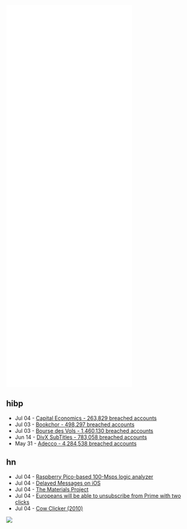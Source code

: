 ![Metrics](https://raw.githubusercontent.com/phixion/phixion/master/metrics.svg)

## hibp

<!--
for https://github.com/phixion/phixion/blob/main/.github/workflows/feeds.yml
-->
<!--START_SECTION:haveibeenpwnd-->
- Jul 04 - [Capital Economics - 263,829 breached accounts](https://haveibeenpwned.com/PwnedWebsites#CapialEconomics)
- Jul 03 - [Bookchor - 498,297 breached accounts](https://haveibeenpwned.com/PwnedWebsites#Bookchor)
- Jul 03 - [Bourse des Vols - 1,460,130 breached accounts](https://haveibeenpwned.com/PwnedWebsites#BourseDesVols)
- Jun 14 - [DivX SubTitles - 783,058 breached accounts](https://haveibeenpwned.com/PwnedWebsites#DivXSubTitles)
- May 31 - [Adecco - 4,284,538 breached accounts](https://haveibeenpwned.com/PwnedWebsites#Adecco)
<!--END_SECTION:haveibeenpwnd-->

## hn

<!--
for https://github.com/phixion/phixion/blob/main/.github/workflows/feeds.yml
-->
<!--START_SECTION:hn-->
- Jul 04 - [Raspberry Pico-based 100-Msps logic analyzer](https://github.com/gusmanb/logicanalyzer)
- Jul 04 - [Delayed Messages on iOS](http://caleb.software/posts/ios-delayed-messages.html)
- Jul 04 - [The Materials Project](https://materialsproject.org/)
- Jul 04 - [Europeans will be able to unsubscribe from Prime with two clicks](https://www.theguardian.com/technology/2022/jul/04/uk-subscribers-will-soon-be-able-to-leave-amazon-prime-in-two-clicks)
- Jul 04 - [Cow Clicker (2010)](http://www.cowclicker.com/)
<!--END_SECTION:hn-->

<!--
for https://yhype.me
-->
![](https://hit.yhype.me/github/profile?user_id=13013670)
